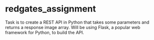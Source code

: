 # redgates_assignment
Task is to create a REST API in Python that takes some parameters and returns a response image array. Will be using Flask, a popular web framework for Python, to build the API.

